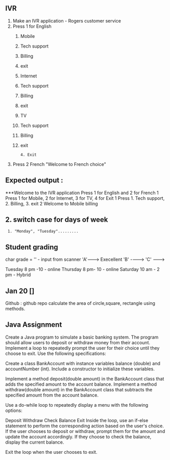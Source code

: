## IVR 
1. Make an IVR application - Rogers customer service
1. Press 1 for English
   1. Mobile
   1. Tech support
   2. Billing
   3. exit
   2. Internet
   1. Tech support
   2. Billing
   3. exit
   3. TV
   1. Tech support
   2. Billing
   3. exit

          4. Exit
2. Press 2 French
   "Welcome to French choice"
## Expected output : 
***Welcome to the IVR application
Press 1 for English and 2 for French
1
Press 1 for Mobile, 2 for Internet, 3 for TV, 4 for Exit
1
Press 1. Tech support, 2. Billing, 3. exit
2
Welcome to Mobile billing


## 2. switch case for days of week 
     1. "Monday", "Tuesday".........

##  Student grading 
   char grade = '' - input from scanner 
   'A'--->  Execellent 
    'B' ----> 
     'C'  ---> 

Tuesday   8 pm -10  - online
Thursday  8 pm- 10  - online
Saturday  10 am - 2 pm   - Hybrid 

## Jan 20  []
Github : github repo
calculate the area of circle,square, rectangle using methods.


## Java Assignment
Create a Java program to simulate a basic banking system. 
The program should allow users to deposit or withdraw money from their account. Implement a loop to repeatedly prompt the user for their choice until they choose to exit. Use the following specifications:

Create a class BankAccount with instance variables balance (double) and accountNumber (int). 
Include a constructor to initialize these variables.

Implement a method deposit(double amount) in the BankAccount class that adds the specified amount to the account balance.
Implement a method withdraw(double amount) in the BankAccount class that subtracts the specified amount from the account balance.

Use a do-while loop to repeatedly display a menu with the following options:

Deposit
Withdraw
Check Balance
Exit
Inside the loop, use an if-else statement to perform the corresponding action based on the user's choice. If the user chooses to deposit or withdraw, prompt them for the amount and update the account accordingly. If they choose to check the balance, display the current balance.

Exit the loop when the user chooses to exit.